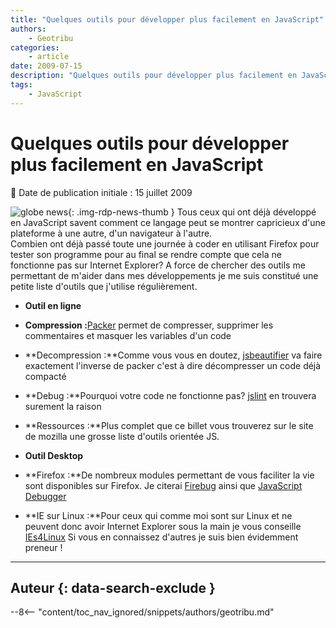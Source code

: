 ```yaml
---
title: "Quelques outils pour développer plus facilement en JavaScript"
authors:
    - Geotribu
categories:
    - article
date: 2009-07-15
description: "Quelques outils pour développer plus facilement en JavaScript"
tags:
    - JavaScript
---
```


# Quelques outils pour développer plus facilement en JavaScript

:calendar: Date de publication initiale : 15 juillet 2009

![globe news](https://cdn.geotribu.fr/img/internal/icons-rdp-news/world.png){: .img-rdp-news-thumb } Tous ceux qui ont déjà développé en JavaScript savent comment ce langage peut se montrer capricieux d'une plateforme à une autre, d'un navigateur à l'autre.  
Combien ont déjà passé toute une journée à coder en utilisant Firefox pour tester son programme pour au final se rendre compte que cela ne fonctionne pas sur Internet Explorer? A force de chercher des outils me permettant de m'aider dans mes développements je me suis constitué une petite liste d'outils que j'utilise régulièrement.

* **Outil en ligne**

* **Compression :**[Packer](http://dean.edwards.name/packer/) permet de compresser, supprimer les commentaires et masquer les variables d'un code
* **Decompression :**Comme vous vous en doutez, [jsbeautifier](http://jsbeautifier.org/) va faire exactement l'inverse de packer c'est à dire décompresser un code déjà compacté
* **Debug :**Pourquoi votre code ne fonctionne pas? [jslint](http://www.jslint.com/) en trouvera surement la raison
* **Ressources :**Plus complet que ce billet vous trouverez sur le site de mozilla une grosse liste d'outils orientée JS.

* **Outil Desktop**

* **Firefox :**De nombreux modules permettant de vous faciliter la vie sont disponibles sur Firefox. Je citerai [Firebug](https://addons.mozilla.org/fr/firefox/addon/1843) ainsi que [JavaScript Debugger](https://addons.mozilla.org/en-US/firefox/addon/216)
* **IE sur Linux :**Pour ceux qui comme moi sont sur Linux et ne peuvent donc avoir Internet Explorer sous la main je vous conseille [IEs4Linux](http://www.tatanka.com.br/ies4linux/page/Main_Page)
Si vous en connaissez d'autres je suis bien évidemment preneur !

----

## Auteur {: data-search-exclude }

--8<-- "content/toc_nav_ignored/snippets/authors/geotribu.md"

